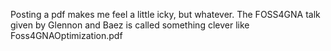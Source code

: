 Posting a pdf makes me feel a little icky, but whatever. The FOSS4GNA talk given by Glennon and Baez is called something clever like Foss4GNAOptimization.pdf
